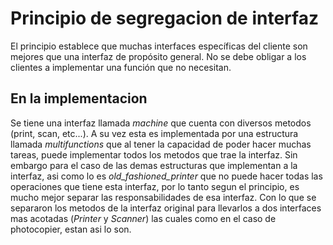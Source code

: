 # Principio de segregacion de interfaz

El principio establece que muchas interfaces específicas del cliente son mejores que una interfaz de propósito general. 
No se debe obligar a los clientes a implementar una función que no necesitan.

## En la implementacion

Se tiene una interfaz llamada _*machine*_ que cuenta con diversos metodos (print, scan, etc...). A su vez esta es
implementada por una estructura llamada _*multifunctions*_ que al tener la capacidad de poder hacer muchas tareas, 
puede implementar todos los metodos que trae la interfaz. Sin embargo para el caso de las demas estructuras que
implementan a la interfaz, asi como lo es _old_fashioned_printer_ que no puede hacer todas las operaciones que tiene 
esta interfaz, por lo tanto segun el principio, es mucho mejor separar las responsabilidades de esa interfaz. Con lo que
se separaron los metodos de la interfaz original para llevarlos a dos interfaces mas acotadas (_Printer_ y _Scanner_)
las cuales como en el caso de photocopier, estan asi lo son.
